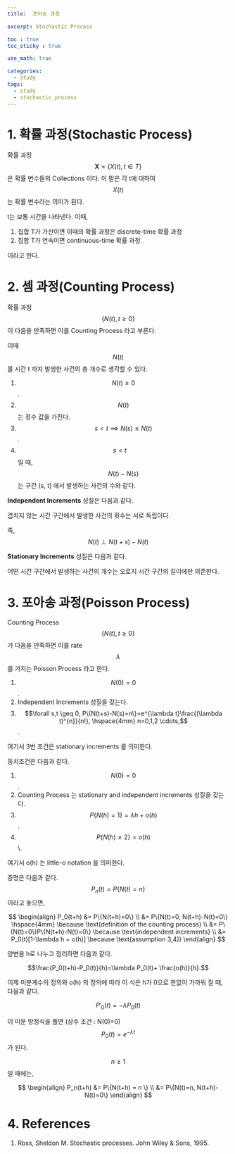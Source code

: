 ```yaml
---
title:  포아송 과정

excerpt: Stochastic Process  

toc : true
toc_sticky : true  

use_math: true

categories:
  - study
tags:
  - study
  - stochastic_process
---
```


# 1. 확률 과정(Stochastic Process)
확률 과정 $$\mathbf{X} = \{X(t), t \in T\}$$ 은
확률 변수들의 Collections 이다. 이 말은 각 t에 대하여 $$X(t)$$ 는 확률 변수라는 의미가 된다.

t는 보통 시간을 나타낸다. 이때,

1. 집합 T가 가산이면 이때의 확률 과정은 discrete-time 확률 과정
2. 집합 T가 연속이면 continuous-time 확률 과정

이라고 한다.

# 2. 셈 과정(Counting Process)

확률 과정 $$\{N(t), t \geq 0 \}$$ 이 다음을 만족하면 이를
Counting Process 라고 부른다. 

이때 $$N(t)$$ 를 시간 t 까지 발생한 사건의 총 개수로 생각할 수 있다.

1. $$N(t) \geq 0$$.
2. $$N(t)$$ 는 정수 값을 가진다.
3. $$s<t \implies N(s) \leq N(t)$$.
4. $$s<t \quad$$ 일 때, $$N(t)-N(s)$$ 는 구간 (s, t] 에서 발생하는 사건의 수와 같다.

**Independent Increments** 성질은 다음과 같다.

겹치지 않는 시간 구간에서 발생한 사건의 횟수는 서로 독립이다.

즉, $$N(t) \perp N(t+s)-N(t)$$

 **Stationary Increments** 성질은 다음과 같다.

어떤 시간 구간에서 발생하는 사건의 개수는 오로지 시간 구간의 길이에만 의존한다. 


# 3. 포아송 과정(Poisson Process) 

Counting Process $$\{N(t), t \geq 0 \}$$ 가 다음을 만족하면
이를 rate $$\lambda$$ 를 가지는 Poisson Process 라고 한다. 

1. $$N(0)=0$$.
2. Independent Increments 성질을 갖는다.
3. $$\forall s,t \geq 0, P\{N(t+s)-N(s)=n\}=e^{\lambda t}\frac{(\lambda t)^{n}}{n!}, \hspace{4mm} n=0,1,2 \cdots,$$.

여기서 3번 조건은 stationary increments 를 의미한다.

동치조건은 다음과 같다. 

1. $$N(0)=0$$.
2. Counting Process 는 stationary and independent increments 성질을 갖는다.
3. $$P\{N(h)=1\}=\lambda h+ o(h)$$.
4. $$P\{N(h) \geq 2\} = o(h)$$\\.

여기서 o(h) 는 little-o notation 을 의미한다.

증명은 다음과 같다. $$P_n(t) = P\{N(t)=n\}$$ 이라고 놓으면,

$$
\begin{align}
P_0(t+h) &= P\{N(t+h)=0\}  \\
&= P\{N(t)=0, N(t+h)-N(t)=0\} \hspace{4mm} \because \text{definition of the counting process}  \\
&= P\{N(t)=0\}P\{N(t+h)-N(t)=0\} \because \text{independent increments}  \\
&= P_0(t)[1-\lambda h + o(h)] \because \text{assumption 3,4]}
\end{align}
$$

양변을 h로 나누고 정리하면 다음과 같다.

$$\frac{P_0(t+h)-P_0(t)}{h}=\lambda P_0(t)+ \frac{o(h)}{h}.$$

이제 미분계수의 정의와 o(h) 의 정의에 따라 이 식은 h가 0으로 한없이 가까워 질 때, 다음과 같다.

$$P'_0(t)=- \lambda P_0(t)$$

이 미분 방정식을 풀면 (상수 조건 : N(0)=0) $$P_0(t)=e^{- \lambda t}$$ 가 된다.

$$n \geq 1$$ 일 때에는, 

$$
\begin{align}
P_n(t+h) &= P\{N(t+h) = n \} \\
&= P\{N(t)=n, N(t+h)-N(t)=0\}
\end{align}
$$



# 4. References

1. Ross, Sheldon M. Stochastic processes. John Wiley & Sons, 1995.